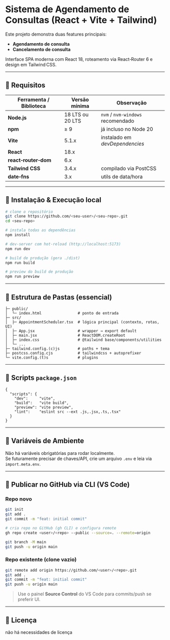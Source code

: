 # Sistema de Agendamento de Consultas (React + Vite + Tailwind)

Este projeto demonstra duas features principais:

* **Agendamento de consulta**
* **Cancelamento de consulta**

Interface SPA moderna com React 18, roteamento via React‑Router 6 e design em Tailwind CSS.

---

## 🚧 Requisitos

| Ferramenta / Biblioteca | Versão mínima | Observação |
| ----------------------- | ------------- | ---------- |
| **Node.js**             | 18 LTS ou 20 LTS | `nvm` / `nvm‑windows` recomendado |
| **npm**                 | ≥ 9           | já incluso no Node 20 |
| **Vite**                | 5.1.x         | instalado em *devDependencies* |
| **React**               | 18.x          | |
| **react‑router‑dom**    | 6.x           | |
| **Tailwind CSS**        | 3.4.x         | compilado via PostCSS |
| **date‑fns**            | 3.x           | utils de data/hora |

---

## 🔧 Instalação & Execução local

```bash
# clone o repositório
git clone https://github.com/<seu-user>/<seu-repo>.git
cd <seu-repo>

# instala todas as dependências
npm install

# dev‑server com hot‑reload (http://localhost:5173)
npm run dev

# build de produção (gera ./dist)
npm run build

# preview do build de produção
npm run preview
```

---

## 📁 Estrutura de Pastas (essencial)

```
├─ public/
│  └─ index.html                # ponto de entrada
├─ src/
│  ├─ AppointmentScheduler.tsx  # lógica principal (contexto, rotas, UI)
│  ├─ App.jsx                   # wrapper → export default
│  ├─ main.jsx                  # ReactDOM.createRoot
│  ├─ index.css                 # @tailwind base/components/utilities
│  └─ ...
├─ tailwind.config.(c)js        # paths + tema
├─ postcss.config.cjs           # tailwindcss + autoprefixer
└─ vite.config.(t)s             # plugins
```

---

## 📜 Scripts `package.json`

```jsonc
{
  "scripts": {
    "dev":     "vite",
    "build":   "vite build",
    "preview": "vite preview",
    "lint":    "eslint src --ext .js,.jsx,.ts,.tsx"
  }
}
```

---

## 🌱 Variáveis de Ambiente

Não há variáveis obrigatórias para rodar localmente.  
Se futuramente precisar de chaves/API, crie um arquivo `.env` e leia via `import.meta.env`.

---

## 🚀 Publicar no GitHub via CLI (VS Code)

### Repo **novo**

```bash
git init
git add .
git commit -m "feat: initial commit"

# cria repo no GitHub (gh CLI) e configura remote
gh repo create <user>/<repo> --public --source=. --remote=origin

git branch -M main
git push -u origin main
```

### Repo **existente** (clone vazio)

```bash
git remote add origin https://github.com/<user>/<repo>.git
git add .
git commit -m "feat: initial commit"
git push -u origin main
```

> Use o painel **Source Control** do VS Code para commits/push se preferir UI.

---

## 📝 Licença

não há necessidades de licença

